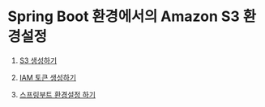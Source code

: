 # Spring Boot 환경에서의 Amazon S3 환경설정

1. [S3 생성하기](./s3_create.md)

2. [IAM 토큰 생성하기](./iam-tokem.md)

3. [스프링부트 환경설정 하기](./application-yml.md)
